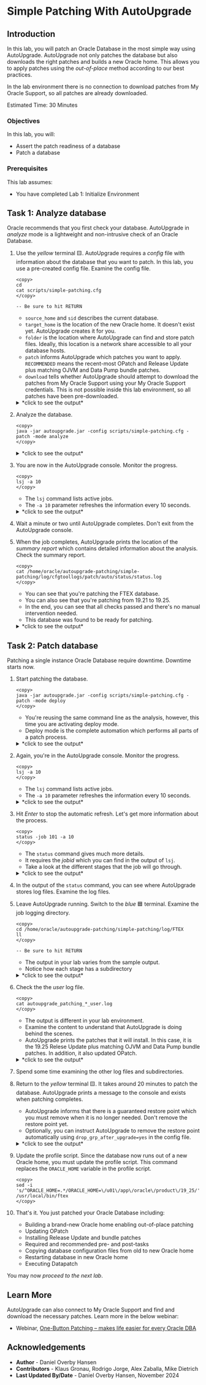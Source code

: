 # Simple Patching With AutoUpgrade

## Introduction

In this lab, you will patch an Oracle Database in the most simple way using AutoUpgrade. AutoUpgrade not only patches the database but also downloads the right patches and builds a new Oracle home. This allows you to apply patches using the *out-of-place* method according to our best practices. 

In the lab environment there is no connection to download patches from My Oracle Support, so all patches are already downloaded.

Estimated Time: 30 Minutes


### Objectives

In this lab, you will:

* Assert the patch readiness of a database
* Patch a database

### Prerequisites

This lab assumes:

- You have completed Lab 1: Initialize Environment

## Task 1: Analyze database

Oracle recommends that you first check your database. AutoUpgrade in *analyze* mode is a lightweight and non-intrusive check of an Oracle Database.

1. Use the *yellow* terminal 🟨. AutoUpgrade requires a *config* file with information about the database that you want to patch. In this lab, you use a pre-created config file. Examine the config file.

    ```
    <copy>
    cd
    cat scripts/simple-patching.cfg
    </copy>

    -- Be sure to hit RETURN
    ```

    * `source_home` and `sid` describes the current database.
    * `target_home` is the location of the new Oracle home. It doesn't exist yet. AutoUpgrade creates it for you.
    * `folder` is the location where AutoUpgrade can find and store patch files. Ideally, this location is a network share accessible to all your database hosts. 
    * `patch` informs AutoUpgrade which patches you want to apply. `RECOMMENDED` means the recent-most OPatch and Release Update plus matching OJVM and Data Pump bundle patches.
    * `download` tells whether AutoUpgrade should attempt to download the patches from My Oracle Support using your My Oracle Support credentials. This is not possible inside this lab environment, so all patches have been pre-downloaded.

    <details>
    <summary>*click to see the output*</summary>
    ``` text
    $ cat scripts/simple-patching.cfg
    global.global_log_dir=/home/oracle/autoupgrade-patching/simple-patching/log
    patch1.source_home=/u01/app/oracle/product/19
    patch1.target_home=/u01/app/oracle/product/19_25
    patch1.sid=FTEX
    patch1.folder=/home/oracle/patch-repo
    patch1.patch=RECOMMENDED
    patch1.download=no
    ```
    </details>    

2. Analyze the database.

    ```
    <copy>
    java -jar autoupgrade.jar -config scripts/simple-patching.cfg -patch -mode analyze
    </copy>
    ```

    <details>
    <summary>*click to see the output*</summary>
    ``` text
    $ java -jar autoupgrade.jar -config scripts/simple-patching.cfg -patch -mode analyze
    AutoUpgrade Patching 24.7.241021 launched with default internal options
    Processing config file ...
    +-----------------------------------------+
    | Starting AutoUpgrade Patching execution |
    +-----------------------------------------+
    1 Non-CDB(s) will be analyzed
    Type 'help' to list console commands
    patch>
    ```
    </details>    

3. You are now in the AutoUpgrade console. Monitor the progress.

    ```
    <copy>
    lsj -a 10
    </copy>
    ```

    * The `lsj` command lists active jobs. 
    * The `-a 10` parameter refreshes the information every 10 seconds.

    <details>
    <summary>*click to see the output*</summary>
    ``` text
    patch> lsj -a 10
    patch> +----+-------+---------+---------+-------+----------+-------+----------------+
    |Job#|DB_NAME|    STAGE|OPERATION| STATUS|START_TIME|UPDATED|         MESSAGE|
    +----+-------+---------+---------+-------+----------+-------+----------------+
    | 100|   FTEX|PRECHECKS|EXECUTING|RUNNING|  07:43:51|37s ago|Executing Checks|
    +----+-------+---------+---------+-------+----------+-------+----------------+
    Total jobs 1
    
    The command lsj is running every 10 seconds. PRESS ENTER TO EXIT
    ```
    </details>        

4. Wait a minute or two until AutoUpgrade completes. Don't exit from the AutoUpgrade console. 

5. When the job completes, AutoUpgrade prints the location of the *summary report* which contains detailed information about the analysis. Check the summary report.

    ```
    <copy>
    cat /home/oracle/autoupgrade-patching/simple-patching/log/cfgtoollogs/patch/auto/status/status.log
    </copy>
    ```

    * You can see that you're patching the FTEX database. 
    * You can also see that you're patching from 19.21 to 19.25.
    * In the end, you can see that all checks passed and there's no manual intervention needed.
    * This database was found to be ready for patching. 

    <details>
    <summary>*click to see the output*</summary>
    ``` text
    $ cat /home/oracle/autoupgrade-patching/simple-patching/log/cfgtoollogs/patch/auto/status/status.log
    ==========================================
       AutoUpgrade Patching Summary Report
    ==========================================
    [Date]           Mon Nov 04 07:45:55 GMT 2024
    [Number of Jobs] 1
    ==========================================
    [Job ID] 100
    ==========================================
    [DB Name]                ftex
    [Version Before AutoUpgrade Patching] 19.21.0.0.0
    [Version After AutoUpgrade Patching]  19.25.0.0.241015
    ------------------------------------------
    [Stage Name]    PENDING
    [Status]        SUCCESS
    [Start Time]    2024-11-04 07:43:51
    [Duration]      0:00:00
    [Log Directory] /home/oracle/autoupgrade-patching/simple-patching/log/FTEX/100/pending
    ------------------------------------------
    [Stage Name]    PRECHECKS
    [Status]        SUCCESS
    [Start Time]    2024-11-04 07:43:51
    [Duration]      0:02:03
    [Log Directory] /home/oracle/autoupgrade-patching/simple-patching/log/FTEX/100/prechecks
    [Detail]        /home/oracle/autoupgrade-patching/simple-patching/log/FTEX/100/prechecks/ftex_preupgrade.log
                    Check passed and no manual intervention needed
    ------------------------------------------
    ```
    </details>   

## Task 2: Patch database

Patching a single instance Oracle Database require downtime. Downtime starts now.

1. Start patching the database. 

    ```
    <copy>
    java -jar autoupgrade.jar -config scripts/simple-patching.cfg -patch -mode deploy
    </copy>
    ```

    * You're reusing the same command line as the analysis, however, this time you are activating deploy mode.
    * Deploy mode is the complete automation which performs all parts of a patch process. 

    <details>
    <summary>*click to see the output*</summary>
    ``` text
    $ java -jar autoupgrade.jar -config scripts/simple-patching.cfg -patch -mode deploy
    AutoUpgrade Patching 24.7.241021 launched with default internal options
    Processing config file ...
    +-----------------------------------------+
    | Starting AutoUpgrade Patching execution |
    +-----------------------------------------+
    1 Non-CDB(s) will be analyzed
    Type 'help' to list console commands
    patch>
    ```
    </details>    

3. Again, you're in the AutoUpgrade console. Monitor the progress.

    ```
    <copy>
    lsj -a 10
    </copy>
    ```

    * The `lsj` command lists active jobs. 
    * The `-a 10` parameter refreshes the information every 10 seconds.

    <details>
    <summary>*click to see the output*</summary>
    ``` text
    lsj -a 10
    patch> +----+-------+---------+---------+-------+----------+-------+----------------+
    |Job#|DB_NAME|    STAGE|OPERATION| STATUS|START_TIME|UPDATED|         MESSAGE|
    +----+-------+---------+---------+-------+----------+-------+----------------+
    | 101|   FTEX|PRECHECKS|EXECUTING|RUNNING|  10:10:12|12s ago|Executing Checks|
    +----+-------+---------+---------+-------+----------+-------+----------------+
    Total jobs 1
    
    The command lsj is running every 10 seconds. PRESS ENTER TO EXIT
    ```
    </details>        

4. Hit *Enter* to stop the automatic refresh. Let's get more information about the process. 

    ```
    <copy>
    status -job 101 -a 10
    </copy>
    ```

    * The `status` command gives much more details. 
    * It requires the *jobid* which you can find in the output of `lsj`. 
    * Take a look at the different stages that the job will go through.

    <details>
    <summary>*click to see the output*</summary>
    ``` text
    Details
    
    	Job No           101
    	Oracle SID       FTEX
    	Start Time       24/11/04 10:10:12
    	Elapsed (min):   3
    	End time:        N/A
    
    Logfiles
    
    	Logs Base:    /home/oracle/autoupgrade-patching/simple-patching/log/FTEX
    	Job logs:     /home/oracle/autoupgrade-patching/simple-patching/log/FTEX/101
    	Stage logs:   /home/oracle/autoupgrade-patching/simple-patching/log/FTEX/101/prefixups
    	TimeZone:     /home/oracle/autoupgrade-patching/simple-patching/log/FTEX/temp
    	Remote Dirs:
    
    Stages
    	PENDING          <1 min
    	GRP              <1 min
    	PREACTIONS       <1 min
    	PRECHECKS        2 min
    	PREFIXUPS        ~1 min (RUNNING)
    	EXTRACT
    	INSTALL
    	ROOTSH
    	DBTOOLS
    	OPATCH
    	AUTOUPGRADE
    	POSTCHECKS
    	POSTFIXUPS
    	POSTACTIONS
    
    Stage-Progress Per Container
    
    	+--------+---------+
    	|Database|PREFIXUPS|
    	+--------+---------+
    	|    ftex|    0  % |
    	+--------+---------+
    
    The command status is running every 10 seconds. PRESS ENTER TO EXIT
    ```
    </details>   

5. In the output of the `status` command, you can see where AutoUpgrade stores log files. Examine the log files.

6. Leave AutoUpgrade running. Switch to the *blue* 🟦 terminal. Examine the job logging directory.

    ```
    <copy>
    cd /home/oracle/autoupgrade-patching/simple-patching/log/FTEX
    ll
    </copy>

    -- Be sure to hit RETURN
    ```

    * The output in your lab varies from the sample output.
    * Notice how each stage has a subdirectory

    <details>
    <summary>*click to see the output*</summary>
    ``` text
    $ cd /home/oracle/autoupgrade-patching/simple-patching/log/FTEX
    $ ll
    total 36
    -rw-r-----. 1 oracle oinstall 22287 Nov  4 10:16 autoupgrade_patching_20241104.log
    -rw-r-----. 1 oracle oinstall     0 Nov  4 10:10 autoupgrade_patching_20241104.log.lck
    -rw-r-----. 1 oracle oinstall  2880 Nov  4 10:16 autoupgrade_patching_20241104_user.log
    -rw-r-----. 1 oracle oinstall     0 Nov  4 10:10 autoupgrade_patching_20241104_user.log.lck
    -rw-r-----. 1 oracle oinstall     0 Nov  4 10:10 autoupgrade_patching_err.log
    -rw-r-----. 1 oracle oinstall     0 Nov  4 10:10 autoupgrade_patching_err.log.lck
    drwxr-x---. 2 oracle oinstall    49 Nov  4 10:16 dbtools
    drwxr-x---. 2 oracle oinstall    52 Nov  4 10:15 extract
    drwxr-x---. 2 oracle oinstall    21 Nov  4 10:10 grp
    drwxr-x---. 2 oracle oinstall    96 Nov  4 10:16 install
    drwxr-x---. 2 oracle oinstall  4096 Nov  4 10:16 opatch
    drwxr-x---. 2 oracle oinstall    25 Nov  4 10:10 pending
    drwxr-x---. 2 oracle oinstall    28 Nov  4 10:10 preaction
    drwxr-x---. 4 oracle oinstall  4096 Nov  4 10:12 prechecks
    drwxr-x---. 2 oracle oinstall   155 Nov  4 10:14 prefixups
    drwxr-x---. 2 oracle oinstall    24 Nov  4 10:16 rootsh
    ```
    </details> 

7. Check the the *user* log file.

    ```
    <copy>
    cat autoupgrade_patching_*_user.log
    </copy>
    ```

    * The output is different in your lab environment.
    * Examine the content to understand that AutoUpgrade is doing behind the scenes.
    * AutoUpgrade prints the patches that it will install. In this case, it is the 19.25 Relese Update plus matching OJVM and Data Pump bundle patches. In addition, it also updated OPatch.

    <details>
    <summary>*click to see the output*</summary>
    ``` text
    $ cat autoupgrade_patching_*_user.log
    2024-11-04 10:10:12.278 INFO
    build.MOS_LINK:https://support.oracle.com/epmos/faces/DocumentDisplay?id=2485457.1
    build.MOS_NOTE:2485457.1
    build.date:2024/10/21 11:16:05 -0400
    build.hash:babf5a631
    build.hash_date:2024/10/18 18:36:27 -0400
    build.label:(HEAD, tag: v24.7, origin/stable_devel, stable_devel)
    build.max_target_version:19
    build.supported_target_versions:19
    build.type:production
    build.version:24.7.241021
    
    2024-11-04 10:10:12.279 INFO The following patches will be used for this job:
    /home/oracle/patch-repo/LINUX.X64_193000_db_home.zip - Base Image - 19
    /home/oracle/patch-repo/p36912597_190000_Linux-x86-64.zip - Database Release Update : 19.25.0.0.241015 (36912597)
    /home/oracle/patch-repo/p37056207_1925000DBRU_Generic.zip - DATAPUMP BUNDLE PATCH 19.25.0.0.0
    /home/oracle/patch-repo/p36878697_190000_Linux-x86-64.zip - OJVM RELEASE UPDATE: 19.25.0.0.241015 (36878697)
    /home/oracle/patch-repo/p6880880_190000_Linux-x86-64.zip - OPatch - 12.2.0.1.44
    2024-11-04 10:10:12.755 INFO Guarantee Restore Point (GRP) successfully removed [FTEX][AU_PATCHING_9212_FTEX1921000]
    2024-11-04 10:10:13.787 INFO Guarantee Restore Point (GRP) successfully created [FTEX][AU_PATCHING_9212_FTEX1921000]
    2024-11-04 10:10:13.851 INFO No user defined actions were specified
    2024-11-04 10:10:19.092 INFO Analyzing FTEX, 61 checks will run using 8 threads
    2024-11-04 10:12:27.560 INFO Analyzing FTEX, 61 checks will run using 8 threads
    2024-11-04 10:14:30.061 INFO The file /home/oracle/patch-repo/LINUX.X64_193000_db_home.zip is being extracted to /u01/app/oracle/product/19_25
    2024-11-04 10:15:19.918 INFO Successfully extracted the gold image to /u01/app/oracle/product/19_25
    2024-11-04 10:15:20.269 INFO Waiting to acquire lock
    2024-11-04 10:15:20.281 INFO Installing ORACLE_HOME
    2024-11-04 10:15:20.283 INFO The new ORACLE_HOME will be created in /u01/app/oracle/product/19_25 and will have the following edition: Enterprise Edition
    2024-11-04 10:15:20.284 INFO Running runInstaller in the target ORACLE_HOME /u01/app/oracle/product/19_25
    2024-11-04 10:16:20.344 INFO Successfully installed the target ORACLE_HOME /u01/app/oracle/product/19_25
    2024-11-04 10:16:20.407 INFO AutoUpgrade Patching has not run /u01/app/oracle/product/19_25/root.sh for the newly installed ORACLE_HOME. This needs to be performed manually after     AutoUpgrade Patching completes.
    2024-11-04 10:16:20.483 INFO The file /home/oracle/patch-repo/p6880880_190000_Linux-x86-64.zip is being extracted to /u01/app/oracle/product/19_25
    2024-11-04 10:16:22.971 INFO The existing autoupgrade.jar is not going to be updated within the new ORACLE_HOME
    2024-11-04 10:16:23.048 INFO Waiting to acquire lock
    2024-11-04 10:16:23.059 INFO Executing OPatch
    2024-11-04 10:16:23.070 INFO Installing Database Release Update : 19.25.0.0.241015 (36912597) - /home/oracle/patch-repo/p36912597_190000_Linux-x86-64.zip
    ```
    </details> 

8. Spend some time examining the other log files and subdirectories.

9. Return to the *yellow* terminal 🟨. It takes around 20 minutes to patch the database. AutoUpgrade prints a message to the console and exists when patching completes. 

    * AutoUpgrade informs that there is a guaranteed restore point which you must remove when it is no longer needed. Don't remove the restore point yet.
    * Optionally, you can instruct AutoUpgrade to remove the restore point automatically using `drop_grp_after_upgrade=yes` in the config file.

    <details>
    <summary>*click to see the output*</summary>
    ``` text
    Job 101 completed
    ------------------- Final Summary --------------------
    Number of databases            [ 1 ]
    
    Jobs finished                  [1]
    Jobs failed                    [0]
    Jobs restored                  [0]
    Jobs pending                   [0]
    
    ---- Drop GRP at your convenience once you consider it is no longer needed ----
    Drop GRP from FTEX: drop restore point AU_PATCHING_9212_FTEX1921000
    
    
    Please check the summary report at:
    /home/oracle/autoupgrade-patching/simple-patching/log/cfgtoollogs/patch/auto/status/status.html
    /home/oracle/autoupgrade-patching/simple-patching/log/cfgtoollogs/patch/auto/status/status.log
    ```
    </details> 

10. Update the profile script. Since the database now runs out of a new Oracle home, you must update the profile script. This command replaces the `ORACLE_HOME` variable in the profile script.

    ```
    <copy>
    sed -i 's/^ORACLE_HOME=.*/ORACLE_HOME=\/u01\/app\/oracle\/product\/19_25/' /usr/local/bin/ftex
    </copy>
    ``` 

11. That's it. You just patched your Oracle Database including:
    * Building a brand-new Oracle home enabling out-of-place patching
    * Updating OPatch
    * Installing Release Update and bundle patches
    * Required and recommended pre- and post-tasks
    * Copying database configuration files from old to new Oracle home
    * Restarting database in new Oracle home
    * Executing Datapatch

You may now *proceed to the next lab*.

## Learn More

AutoUpgrade can also connect to My Oracle Support and find and download the necessary patches. Learn more in the below webinar:

* Webinar, [One-Button Patching – makes life easier for every Oracle DBA](https://youtu.be/brnBavVLyM0)

## Acknowledgements

* **Author** - Daniel Overby Hansen
* **Contributors** - Klaus Gronau, Rodrigo Jorge, Alex Zaballa, Mike Dietrich
* **Last Updated By/Date** - Daniel Overby Hansen, November 2024